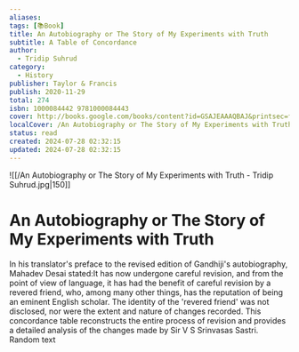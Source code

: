 ```yaml
---
aliases: 
tags: [📚Book]
title: An Autobiography or The Story of My Experiments with Truth
subtitle: A Table of Concordance
author:
  - Tridip Suhrud
category:
  - History
publisher: Taylor & Francis
publish: 2020-11-29
total: 274
isbn: 1000084442 9781000084443
cover: http://books.google.com/books/content?id=GSAJEAAAQBAJ&printsec=frontcover&img=1&zoom=1&edge=curl&source=gbs_api
localCover: /An Autobiography or The Story of My Experiments with Truth - Tridip Suhrud.jpg
status: read
created: 2024-07-28 02:32:15
updated: 2024-07-28 02:32:15
---
```


![[/An Autobiography or The Story of My Experiments with Truth - Tridip Suhrud.jpg|150]]

# An Autobiography or The Story of My Experiments with Truth
In his translator's preface to the revised edition of Gandhiji's autobiography, Mahadev Desai stated:It has now undergone careful revision, and from the point of view of language, it has had the benefit of careful revision by a revered friend, who, among many other things, has the reputation of being an eminent English scholar. The identity of the 'revered friend' was not disclosed, nor were the extent and nature of changes recorded. This concordance table reconstructs the entire process of revision and provides a detailed analysis of the changes made by Sir V S Srinvasas Sastri. Random text